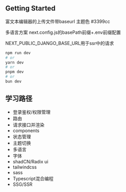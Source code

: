 
## Getting Started

富文本编辑器的上传文件带baseurl
主题色 #3399cc

多语言方案
next.config.js的basePath前缀+.env前缀配置

NEXT_PUBLIC_DJANGO_BASE_URL用于ssr中的请求


```bash
npm run dev
# or
yarn dev
# or
pnpm dev
# or
bun dev
```


## 学习路径

- 登录鉴权/权限管理
- 路由
- 请求接口并渲染
- components
- 状态管理
- 主题切换
- 多语言
- 字体
- shadCN/Radix ui
- tailwindcss
- sass
- Typescript混合编程
- SSG/SSR

